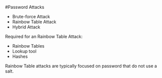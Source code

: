 #Password Attacks

* Brute-force Attack
* Rainbow Table Attack
* Hybrid Attack


Required for an Rainbow Table Attack:
* Rainbow Tables
* Lookup tool
* Hashes

Rainbow Table attacks are typically focused on password that do not use a salt.